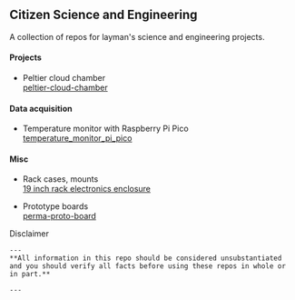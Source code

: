 ## Citizen Science and Engineering

A collection of repos for layman's science and engineering projects. 


#### Projects
* Peltier cloud chamber  
[peltier-cloud-chamber](https://github.com/citizen-science-and-engineering/peltier-cloud-chamber)



#### Data acquisition
* Temperature monitor with Raspberry Pi Pico  
[temperature_monitor_pi_pico](https://github.com/citizen-science-and-engineering/peltier-cloud-chamber/tree/main/circuit%20diagrams/temperature_monitor_pi_pico)



#### Misc
* Rack cases, mounts  
[19 inch rack electronics enclosure](https://www.thingiverse.com/thing:5279156)

* Prototype boards  
[perma-proto-board](https://github.com/citizen-science-and-engineering/perma-proto-board)






Disclaimer
```
---
**All information in this repo should be considered unsubstantiated and you should verify all facts before using these repos in whole or in part.**

---
```
